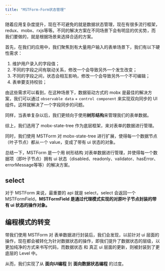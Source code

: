 ```yaml
---
title: "MSTForm-Form状态管理"
---
```


随着应用复杂度提升，现在不可避免的就是数据状态管理，现在有很多流行框架，redux、mobx、rxjs等等。不同的解决方案在不同场景下会有明显的优劣势，而我们要做的，就是根据场景来选择合适的方案。

首先，在我们的应用中，我们聚焦到有大量用户输入的表单场景下，我们有以下硬性需求：
1. 维护用户录入的字段值；
1. 不同的字段之间有联动关系，修改一个会导致另外一个发生改变；
1. 不同的字段之间，状态会相互影响，修改一个会导致另外一个不可编辑；
1. 表单要支持校验；

由这些需求可以看到，在这种场景下，数据驱动方式的 mobx 是最佳的解决方案，我们可以通过 `observable data` + `control component` 来实现双向同步的 UI 组件。这样就解决了一个字段同步的问题。

同样，当表单复杂以后，我们更倾向于使用**树形结构**来管理我们的表单数据。

综上，我们选用了 mobx-state-tree 作为底层框架，来对表单的数据进行管理。

同时，我们使用 MSTForm 对 mobx-state-tree 进行扩展，使得每一个数据节点（叶子节点）都从一个 value，变成了带有 ui 状态的对象。

总结一下，MSTForm 是一个用 树形结构 对表单数据进行管理，并使得每一个数据项（即叶子节点）拥有 ui 状态（disabled、readonly、validator、hasError、errorMessage等等）的解决方案。

## select
对于 MSTForm 来说，最重要的 api 就是 select，select 会返回一个 MSTFormField，**MSTFormField 是通过代理模式实现的对原叶子节点封装的带有 ui 状态的操作对象。**

## 编程模式的转变
带我们使用 MSTForm 对 表单数据进行封装后，我们会发现，以前针对 ui 层面的操作，现在都会被转化为针对数据状态的操作，即我们提升了数据状态的层级，以更加纯净的方式来书写代码，而数据状态 和 真正 ui 层面的更新，则被封装到了更底层的 Level 中。

从而，我们实现了从 **面向UI编程** 到 **面向数据状态编程** 的过度。
